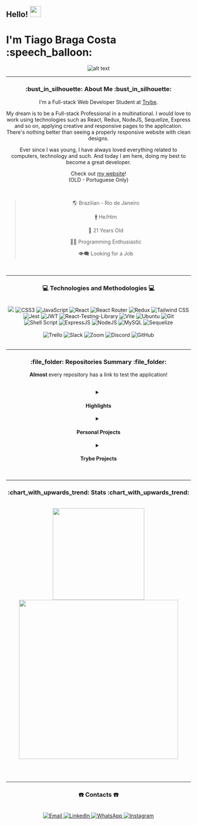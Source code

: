 
<h2> 
  Hello!
  <img src="https://camo.githubusercontent.com/8653492b3ab0c46cc580ad293f0555880ecf8ac82f0a761f17af1335e85e4de6/68747470733a2f2f71706c7573706963747572652e6f73732d636e2d6265696a696e672e616c6979756e63732e636f6d2f364c6a6a51412f48692e676966" width=30 />
</h2>
<h1> I'm Tiago Braga Costa  :speech_balloon: </h1>

<div align="center">
  
  ![alt text](https://i.pinimg.com/originals/74/5c/c9/745cc90fcc688569610f84bc5d2b2fd6.gif)
  
  <hr>

  <h3> :bust_in_silhouette: About Me :bust_in_silhouette: </h3>

  <p> 
    I'm a Full-stack Web Developer Student at <a href="https://www.betrybe.com/">Trybe</a>.
  </p>

  <p>
    My dream is to be a Full-stack Professional in a multinational. I would love to work using technologies such as React, Redux, NodeJS, Sequelize, Express and so on, applying creative and responsive pages to the application.
    There's nothing better than seeing a properly responsive website with clean designs.
  </p>
  
  <p>
    Ever since I was young, I have always loved everything related to computers, technology and such. And today I am here, doing my best to become a great developer.
  </p>
  
  <span> Check out <a href="https://ztiagok.github.io/"> my website</a>! </span> <br>
  <span> (OLD - Portuguese Only) </span>
  
  <br>

 > 🌎 Brazilian - Rio de Janeiro
 >
 > 🚹 He/Him
 >
 > 🎂 21 Years Old
 >
 > 👨‍💻 Programming Enthusiastic
 >
 > 👁️‍🗨️ Looking for a Job
 
  <br />
  <hr />
  
  <h3> 💻 Technologies and Methodologies 💻 </h3>
  
  <br>
  
  <div>
    <img src="https://img.shields.io/badge/HTML5-E34F26?style=for-the-badge&logo=html5&logoColor=white">
    <img src="https://img.shields.io/badge/CSS3-1572B6?style=for-the-badge&logo=css3&logoColor=white" alt="CSS3" target="_blank">
    <img src="https://img.shields.io/badge/JavaScript-F7DF1E?style=for-the-badge&logo=javascript&logoColor=black" alt="JavaScript" target="_blank">
    <img src="https://img.shields.io/badge/React-20232A?style=for-the-badge&logo=react&logoColor=61DAFB" alt="React" target="_blank">
    <img src="https://img.shields.io/badge/React_Router-CA4245?style=for-the-badge&logo=react-router&logoColor=white" alt="React Router" target="_blank">
    <img src="https://img.shields.io/badge/Redux-593D88?style=for-the-badge&logo=redux&logoColor=white" alt="Redux" target="_blank">
    <img src="https://img.shields.io/badge/Tailwind_CSS-38B2AC?style=for-the-badge&logo=tailwind-css&logoColor=white" alt="Tailwind CSS" target="_blank">
    <img src="https://img.shields.io/badge/Jest-323330?style=for-the-badge&logo=Jest&logoColor=white" alt="Jest" target="_blank">
    <img src="https://img.shields.io/badge/JWT-000000?style=for-the-badge&logo=JSON%20web%20tokens&logoColor=white" alt="JWT" target="_blank">
    <img src="https://img.shields.io/badge/testing%20library-323330?style=for-the-badge&logo=testing-library&logoColor=red" alt="React-Testing-Library" target="_blank">
    <img src="https://img.shields.io/badge/Vite-B73BFE?style=for-the-badge&logo=vite&logoColor=FFD62E" alt="Vite" target="_blank">
    <img src="https://img.shields.io/badge/Ubuntu-E95420?style=for-the-badge&logo=ubuntu&logoColor=white" alt="Ubuntu" target="_blank">
    <img src="https://img.shields.io/badge/GIT-E44C30?style=for-the-badge&logo=git&logoColor=white" alt="Git" target="_blank">
    <img src="https://img.shields.io/badge/Shell_Script-121011?style=for-the-badge&logo=gnu-bash&logoColor=white" alt="Shell Script" target="_blank">
    <img src="https://img.shields.io/badge/Express.js-000000?style=for-the-badge&logo=express&logoColor=white" alt="ExpressJS" target="_blank">
    <img src="https://img.shields.io/badge/Node.js-339933?style=for-the-badge&logo=nodedotjs&logoColor=white" alt="NodeJS" target="_blank">
    <img src="https://img.shields.io/badge/MySQL-005C84?style=for-the-badge&logo=mysql&logoColor=white" alt="MySQL" target="_blank">
    <img src="https://img.shields.io/badge/Sequelize-52B0E7?style=for-the-badge&logo=Sequelize&logoColor=white" alt="Sequelize" target="_blank">
    <br><br>
    <img src="https://img.shields.io/badge/Trello-0052CC?style=for-the-badge&logo=trello&logoColor=white" alt="Trello" target="_blank">
    <img src="https://img.shields.io/badge/Slack-4A154B?style=for-the-badge&logo=slack&logoColor=white" alt="Slack" target="_blank">
    <img src="https://img.shields.io/badge/Zoom-2D8CFF?style=for-the-badge&logo=zoom&logoColor=white" alt="Zoom" target="_blank">
    <img src="https://img.shields.io/badge/Discord-7289DA?style=for-the-badge&logo=discord&logoColor=white" alt="Discord" target="_blank">
    <img src="https://img.shields.io/badge/GitHub-100000?style=for-the-badge&logo=github&logoColor=white" alt="GitHub" target="_blank">
    </div>
    
    
  
  <br>
  <hr>

  <h3> :file_folder: Repositories Summary :file_folder: </h3>

  <b> Almost </b> every repository has a link to test the application! </font>

  <br>
  
  <details>
  <summary> <h4> Highlights </h4> </summary>
    <div align="left">
      <span> 01) <a href="https://github.com/zTiagok/riot-launcher"> Riot Games Launcher </a> - Personal Project </span> <br>
      <span> 02) <a href="https://github.com/zTiagok/trybe-13.tryunfo"> Tryunfo </a> - Trybe Project </span>
    </div>
  </details>
  
  <details>
  <summary> <h4> Personal Projects </h4> </summary>

  <div align="left">
    <details>
    <summary> 01) - Riot Games Launcher </summary>
    <br>
      <div align="center">
     <a href="https://github.com/zTiagok/riot-launcher"><img width=200 src="https://www.riotgames.com/darkroom/800/87521fcaeca5867538ae7f46ac152740:2f8144e17957078916e41d2410c111c3/002-rg-2021-full-lockup-offwhite.jpg" alt="Riot Games Logo" target="_blank" /> </a>
      </div>
     <br>
     <span> <b> Status: </b> In Development ⚠ </span> <br>
     <span> <b> Version: </b> 1.0 (Not Commited) 🧪 </span> <br>
     <span> <b> Developers: </b> Tiago Braga Costa 👤 </span> <br> <br>
     <p> A Riot Games launcher replica. Using React, Redux and CSS without frameworks I try to simulate the functionality of the original launcher, but bringing other features to the application. </p>
     <p> You can check the repository <a href="https://github.com/zTiagok/riot-launcher"> right here</a>!</p>
     <br>
    </details>
  </div>
  </details>
  
  <details>
    <summary> <h4> Trybe Projects </h4> </summary>
    <br>
  <details>
    <summary> Fundamentals of Web Development </summary>
    <div align="left">
      <details>
        <summary> 01) - Lessons Learned </summary>
        <br>
        <span> <b> Status: </b> Finished ✔️ </span> <br>
        <span> <b> Conclusion Date: </b> 05/04/2022 📆 </span> <br>
         <span> <b> Version: </b> - 🧪 </span> <br>
         <span> <b> Developers: </b> Tiago Braga Costa 👤 </span> <br> <br>
         <p> My first project at Trybe, learning the basics of HTML and CSS. </p>  
         <p> You can check the repository <a href="https://github.com/zTiagok/trybe-01.lessons-learned"> right here</a>!</p>
         <br>
      </details>
      <details>
        <summary> 0️2) - Playground Functions </summary>
        <br>
        <span> <b> Status: </b> Finished ✔️ </span> <br>
        <span> <b> Conclusion Date: </b> 13/04/2022 📆 </span> <br>
         <span> <b> Version: </b> - 🧪 </span> <br>
         <span> <b> Developers: </b> Tiago Braga Costa 👤 </span> <br> <br>
         <p> Getting started with Javascript, I created functions to solve logic problems. </p>  
         <p> You can check the repository <a href="https://github.com/zTiagok/trybe-02.playground-functions"> right here</a>!</p>
         <br>
      </details>
      <details>
        <summary> 0️3) - Pixel Art </summary>
        <br>
        <span> <b> Status: </b> Finished ✔️ </span> <br>
        <span> <b> Conclusion Date: </b> 28/04/2022 📆 </span> <br>
         <span> <b> Version: </b> - 🧪 </span> <br>
         <span> <b> Developers: </b> Tiago Braga Costa 👤 </span> <br> <br>
         <p> An application designed to paint squares with random colors that are rendered whenever the page is reloaded. </p>  
         <p> You can check the repository <a href="https://github.com/zTiagok/trybe-03.pixel-art"> right here</a>!</p>
         <br>
      </details>
      <details>
        <summary> 0️4) - To Do List </summary>
        <br>
        <span> <b> Status: </b> Finished ✔️ </span> <br>
        <span> <b> Conclusion Date: </b> 29/04/2022 📆 </span> <br>
         <span> <b> Version: </b> - 🧪 </span> <br>
         <span> <b> Developers: </b> Tiago Braga Costa 👤 </span> <br> <br>
         <p> An application in which you can build a to-do list, with simple control over the items added. </p>  
         <p> You can check the repository <a href="https://github.com/zTiagok/trybe-04.todo-list"> right here</a>!</p>
         <br>
      </details>
      <details>
        <summary> 05) - Meme Generator </summary>
        <br>
        <span> <b> Status: </b> Finished ✔️ </span> <br>
        <span> <b> Conclusion Date: </b> 29/04/2022 📆 </span> <br>
         <span> <b> Version: </b> - 🧪 </span> <br>
         <span> <b> Developers: </b> Tiago Braga Costa 👤 </span> <br> <br>
         <p> A simple application to create a meme with images you upload and a text described at your will. </p>  
         <p> You can check the repository <a href="https://github.com/zTiagok/trybe-05.meme-generator"> right here</a>!</p>
         <br>
      </details>
      <details>
        <summary> 06) - Color Guess </summary>
        <br>
        <span> <b> Status: </b> Finished ✔️ </span> <br>
        <span> <b> Conclusion Date: </b> 30/04/2022 📆 </span> <br>
         <span> <b> Version: </b> - 🧪 </span> <br>
         <span> <b> Developers: </b> Tiago Braga Costa 👤 </span> <br> <br>
         <p> An application designed to try to match the color corresponding to the RGB code that appears on the page. </p>  
         <p> You can check the repository <a href="https://github.com/zTiagok/trybe-06.color-guess"> right here</a>!</p>
         <br>
      </details>
      <details>
        <summary> 07) - Mistery Letter </summary>
        <br>
        <span> <b> Status: </b> Finished ✔️ </span> <br>
        <span> <b> Conclusion Date: </b> 30/04/2022 📆 </span> <br>
         <span> <b> Version: </b> - 🧪 </span> <br>
         <span> <b> Developers: </b> Tiago Braga Costa 👤 </span> <br> <br>
         <p> An application that converts the input sentence into clippings that simulate parts of magazines and newspapers. </p>  
         <p> You can check the repository <a href="https://github.com/zTiagok/trybe-07.mistery-letter"> right here</a>!</p>
         <br>
      </details>
      <details>
        <summary> 08) - Trybewarts </summary>
        <br>
        <span> <b> Status: </b> Finished ✔️ </span> <br>
        <span> <b> Conclusion Date: </b> 10/05/2022 📆 </span> <br>
         <span> <b> Version: </b> - 🧪 </span> <br>
         <span> <b> Developers: </b> Tiago Braga Costa | <a href="https://www.linkedin.com/in/adan-filipe-almeida-bahia-840886a6/"> Adan Felipe Almeida Bahia </a> 👥 </span> <br> <br>
         <p> I'll add more info later! </p>  
         <p> You can check the repository <a href="https://github.com/zTiagok/trybe-08.trybewarts"> right here</a>!</p>
         <br>
      </details>
      <details>
        <summary> 09) - Javascript Unit Tests </summary>
        <br>
        <span> <b> Status: </b> Finished ✔️ </span> <br>
        <span> <b> Conclusion Date: </b> 16/05/2022 📆 </span> <br>
         <span> <b> Version: </b> - 🧪 </span> <br>
         <span> <b> Developers: </b> Tiago Braga Costa 👤 </span> <br> <br>
         <p> I'll add more info later! </p>  
         <p> You can check the repository <a href="https://github.com/zTiagok/trybe-09.javascript-unit-tests"> right here</a>!</p>
         <br>
      </details>
      <details>
        <summary> 10) - Zoo Functions </summary>
        <br>
        <span> <b> Status: </b> Finished ✔️ </span> <br>
        <span> <b> Conclusion Date: </b> 27/05/2022 📆 </span> <br>
         <span> <b> Version: </b> - 🧪 </span> <br>
         <span> <b> Developers: </b> Tiago Braga Costa 👤 </span> <br> <br>
         <p> I'll add more info later! </p>  
         <p> You can check the repository <a href="https://github.com/zTiagok/trybe-10.zoo-functions"> right here</a>!</p>
         <br>
         </div>
      </details>
    <details>
      <summary> Front-end Development </summary>
      <div align="left">
      <details>
        <summary> 11) - Shopping Cart </summary>
        <br>
        <span> <b> Status: </b> Finished ✔️ </span> <br>
        <span> <b> Conclusion Date: </b> 09/06/2022 📆 </span> <br>
         <span> <b> Version: </b> - 🧪 </span> <br>
         <span> <b> Developers: </b> Tiago Braga Costa 👤 </span> <br> <br>
         <p> I'll add more info later! </p>  
         <p> You can check the repository <a href="https://github.com/zTiagok/trybe-11.shopping-cart"> right here</a>!</p>
         <br>
      </details>
      <details>
        <summary> 12) - Solar System </summary>
        <br>
        <span> <b> Status: </b> Finished ✔️ </span> <br>
        <span> <b> Conclusion Date: </b> 21/06/2022 📆 </span> <br>
         <span> <b> Version: </b> - 🧪 </span> <br>
         <span> <b> Developers: </b> Tiago Braga Costa 👤 </span> <br> <br>
         <p> I'll add more info later! </p>  
         <p> You can check the repository <a href="https://github.com/zTiagok/trybe-12.solar-system"> right here</a>!</p>
         <br>
      </details>
      <details>
        <summary> 13) - Tryunfo </summary>
        <br>
        <span> <b> Status: </b> Finished ✔️ </span> <br>
        <span> <b> Conclusion Date: </b> 27/06/2022 📆 </span> <br>
         <span> <b> Version: </b> - 🧪 </span> <br>
         <span> <b> Developers: </b> Tiago Braga Costa 👤 </span> <br> <br>
         <p> I'll add more info later! </p>  
         <p> You can check the repository <a href="https://github.com/zTiagok/trybe-13.tryunfo"> right here</a>!</p>
         <br>
      </details>
      <details>
        <summary> 14) - Trybetunes </summary>
        <br>
        <span> <b> Status: </b> Finished ✔️ </span> <br>
        <span> <b> Conclusion Date: </b> 08/07/2022 📆 </span> <br>
         <span> <b> Version: </b> - 🧪 </span> <br>
         <span> <b> Developers: </b> Tiago Braga Costa 👤 </span> <br> <br>
         <p> I'll add more info later! </p>  
         <p> You can check the repository <a href="https://github.com/zTiagok/trybe-14.trybetunes"> right here</a>!</p>
         <br>
      </details>
      <details>
        <summary> 15) - Online Store </summary>
        <br>
        <span> <b> Status: </b> Finished ✔️ </span> <br>
        <span> <b> Conclusion Date: </b> 14/07/2022 📆 </span> <br>
         <span> <b> Version: </b> - 🧪 </span> <br>
         <span> <b> Developers: </b> Tiago Braga Costa | <a href="https://www.linkedin.com/in/ricardo-caselati/"> Ricardo Caselati </a> | Carlos Roberto | <a href="https://www.linkedin.com/in/heitor-gontijo-bb92011bb/"> Heitor Gontijo </a> | Leonardo Kern 👥 </span> <br> <br>
         <p> I'll add more info later! </p>  
         <p> You can check the repository <a href="https://github.com/zTiagok/trybe-15.online-store"> right here</a>!</p>
         <br>
      </details>
      <details>
        <summary> 16) - React Testing Libraries </summary>
        <br>
        <span> <b> Status: </b> Finished ✔️ </span> <br>
        <span> <b> Conclusion Date: </b> 26/07/2022 📆 </span> <br>
         <span> <b> Version: </b> - 🧪 </span> <br>
         <span> <b> Developers: </b> Tiago Braga Costa 👤 </span> <br> <br>
         <p> I'll add more info later! </p>  
         <p> You can check the repository <a href="https://github.com/zTiagok/trybe-16.react-testing-library"> right here</a>!</p>
         <br>
      </details>
      <details>
        <summary> 17) - Trybewallet </summary>
        <br>
        <span> <b> Status: </b> Finished ✔️ </span> <br>
        <span> <b> Conclusion Date: </b> 02/08/2022 📆 </span> <br>
         <span> <b> Version: </b> - 🧪 </span> <br>
         <span> <b> Developers: </b> Tiago Braga Costa 👤 </span> <br> <br>
         <p> I'll add more info later! </p>  
         <p> You can check the repository <a href="https://github.com/zTiagok/trybe-17.trybewallet"> right here</a>!</p>
         <br>
      </details>
      <details>
        <summary> 18) - Trivia </summary>
        <br>
        <span> <b> Status: </b> Finished ✔️ </span> <br>
        <span> <b> Conclusion Date: </b> 15/08/2022 📆 </span> <br>
         <span> <b> Version: </b> - 🧪 </span> <br>
         <span> <b> Developers: </b> Tiago Braga Costa | <a href="https://www.linkedin.com/in/adan-filipe-almeida-bahia-840886a6/"> Adan Felipe Almeida Bahia </a> | <a href="https://www.linkedin.com/in/fernando-jorge-monteiro/"> Fernando Jorge Monteiro </a> | <a href="https://www.linkedin.com/in/raissa-vasconcelos-a09272216"> Raissa Vasconcelos </a> | <a href="https://www.linkedin.com/in/raphael-sant-ana-506715230/"> Raphael Sant'Ana </a> | Thaysa Fernanda Quintão Dias  👥 </span> <br> <br>
         <p> I'll add more info later! </p>  
         <p> You can check the repository <a href="https://github.com/zTiagok/trybe-18.trivia"> right here</a>!</p>
         <br>
      </details>
      <details>
        <summary> 19) - Star Wars Filters </summary>
        <br>
        <span> <b> Status: </b> Finished ✔️ </span> <br>
        <span> <b> Conclusion Date: </b> 23/08/2022 📆 </span> <br>
         <span> <b> Version: </b> - 🧪 </span> <br>
         <span> <b> Developers: </b> Tiago Braga Costa 👤 </span> <br> <br>
         <p> I'll add more info later! </p>  
         <p> You can check the repository <a href="https://github.com/zTiagok/trybe-19.star-wars-filters"> right here</a>!</p>
         <br>
      </details>
    </details>
  </details>

  <br>
  <hr>

  <h3> :chart_with_upwards_trend: Stats :chart_with_upwards_trend: </h3>
  
  <br>

  <img width="250em" src="https://github-readme-stats.vercel.app/api/top-langs/?username=zTiagok" />
  <img width="433.5em" src="https://github-readme-stats.vercel.app/api?username=zTiagok" />
  
  <br><br>
  <hr>

  <h3> ☎️ Contacts ☎️ </h3>
  
  <br>
  
  <div>
    <a href="mailto:ztiagok@gmail.com"> <img src="https://img.shields.io/badge/-Gmail-%23333?style=for-the-badge&logo=gmail&logoColor=white" target="_blank" alt="Email"> </a>
    <a href="https://www.linkedin.com/in/ztiagok/" target="_blank"> <img src="https://img.shields.io/badge/-LinkedIn-%230077B5?style=for-the-badge&logo=linkedin&logoColor=white" alt="LinkedIn" target="_blank"> </a>
    <a href="https://wa.me/5524988116847"> <img src="https://img.shields.io/badge/WhatsApp-25D366?style=for-the-badge&logo=whatsapp&logoColor=white" alt="WhatsApp"> </a>
        <a href="https://www.instagram.com/z.tiago.k/"> <img src="https://img.shields.io/badge/Instagram-E4405F?style=for-the-badge&logo=instagram&logoColor=white" alt="Instagram"> </a>
  </div>

  <br>
</div>
    



